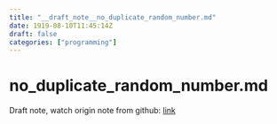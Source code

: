 ```yaml
---
title: "__draft_note__no_duplicate_random_number.md"
date: 1919-08-10T11:45:14Z
draft: false
categories: ["programming"]
---
```


# no_duplicate_random_number.md

Draft note, watch origin note from github: [link](https://github.com/tinghaolai/just-random-note/blob/master/programming/no_duplicate_random_number.md)